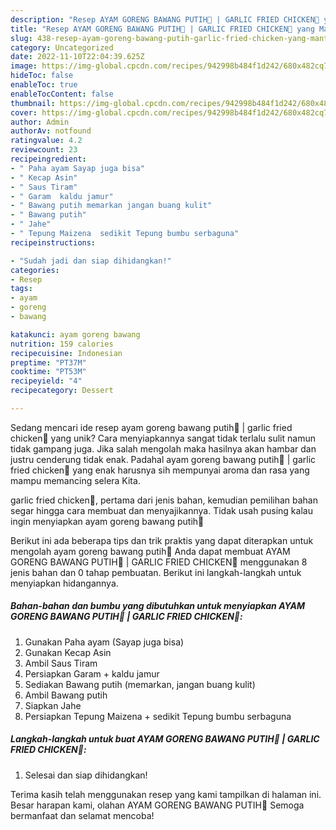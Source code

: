 ```yaml
---
description: "Resep AYAM GORENG BAWANG PUTIH🍗 | GARLIC FRIED CHICKEN🍗 yang Mantap"
title: "Resep AYAM GORENG BAWANG PUTIH🍗 | GARLIC FRIED CHICKEN🍗 yang Mantap"
slug: 438-resep-ayam-goreng-bawang-putih-garlic-fried-chicken-yang-mantap
category: Uncategorized
date: 2022-11-10T22:04:39.625Z
image: https://img-global.cpcdn.com/recipes/942998b484f1d242/680x482cq70/ayam-goreng-bawang-putih-garlic-fried-chicken-foto-resep-utama.jpg
hideToc: false
enableToc: true
enableTocContent: false
thumbnail: https://img-global.cpcdn.com/recipes/942998b484f1d242/680x482cq70/ayam-goreng-bawang-putih-garlic-fried-chicken-foto-resep-utama.jpg
cover: https://img-global.cpcdn.com/recipes/942998b484f1d242/680x482cq70/ayam-goreng-bawang-putih-garlic-fried-chicken-foto-resep-utama.jpg
author: Admin
authorAv: notfound
ratingvalue: 4.2
reviewcount: 23
recipeingredient:
- " Paha ayam Sayap juga bisa"
- " Kecap Asin"
- " Saus Tiram"
- " Garam  kaldu jamur"
- " Bawang putih memarkan jangan buang kulit"
- " Bawang putih"
- " Jahe"
- " Tepung Maizena  sedikit Tepung bumbu serbaguna"
recipeinstructions:

- "Sudah jadi dan siap dihidangkan!"
categories:
- Resep
tags:
- ayam
- goreng
- bawang

katakunci: ayam goreng bawang 
nutrition: 159 calories
recipecuisine: Indonesian
preptime: "PT37M"
cooktime: "PT53M"
recipeyield: "4"
recipecategory: Dessert

---
```





Sedang mencari ide resep ayam goreng bawang putih🍗 | garlic fried chicken🍗 yang unik? Cara menyiapkannya sangat tidak terlalu sulit namun tidak gampang juga. Jika salah mengolah maka hasilnya akan hambar dan justru cenderung tidak enak. Padahal ayam goreng bawang putih🍗 | garlic fried chicken🍗 yang enak harusnya sih mempunyai aroma dan rasa yang mampu memancing selera Kita.




 garlic fried chicken🍗, pertama dari jenis bahan, kemudian pemilihan bahan segar hingga cara membuat dan menyajikannya. Tidak usah pusing kalau ingin menyiapkan ayam goreng bawang putih🍗 





Berikut ini ada beberapa tips dan trik praktis yang dapat diterapkan untuk mengolah ayam goreng bawang putih🍗  Anda dapat membuat AYAM GORENG BAWANG PUTIH🍗 | GARLIC FRIED CHICKEN🍗 menggunakan 8 jenis bahan dan 0 tahap pembuatan. Berikut ini langkah-langkah untuk menyiapkan hidangannya.

<!--inarticleads1-->

##### Bahan-bahan dan bumbu yang dibutuhkan untuk menyiapkan AYAM GORENG BAWANG PUTIH🍗 | GARLIC FRIED CHICKEN🍗:

1. Gunakan  Paha ayam (Sayap juga bisa)
1. Gunakan  Kecap Asin
1. Ambil  Saus Tiram
1. Persiapkan  Garam + kaldu jamur
1. Sediakan  Bawang putih (memarkan, jangan buang kulit)
1. Ambil  Bawang putih
1. Siapkan  Jahe
1. Persiapkan  Tepung Maizena + sedikit Tepung bumbu serbaguna




<!--inarticleads2-->

##### Langkah-langkah untuk buat AYAM GORENG BAWANG PUTIH🍗 | GARLIC FRIED CHICKEN🍗:


1. Selesai dan siap dihidangkan!



Terima kasih telah menggunakan resep yang kami tampilkan di halaman ini. Besar harapan kami, olahan AYAM GORENG BAWANG PUTIH🍗  Semoga bermanfaat dan selamat mencoba!
